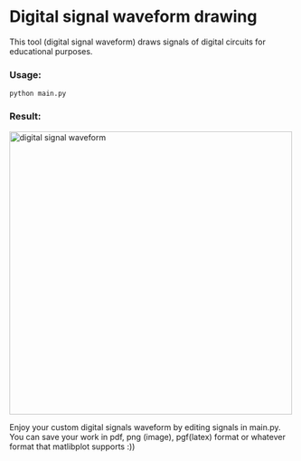# Digital signal waveform drawing
This tool (digital signal waveform) draws signals of digital circuits for educational purposes.
### Usage:
``` python main.py ```
### Result:
<img src="https://github.com/ThanhBinhTran/Digital_Signal_WaveForm/blob/master/wf_img.png" width="500" alt="digital signal waveform">

Enjoy your custom digital signals waveform by editing signals in main.py. You can save your work in pdf, png (image), pgf(latex) format or whatever format that matlibplot supports :))





